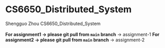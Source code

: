 # CS6650_Distributed_System
Shengguo Zhou CS6650_Distributed_System <br> <br>
**For assignment1 -> please git pull from ```main``` branch** -> assignment-1
**For assignment2 -> please git pull from ```main``` branch** -> assignment-2

